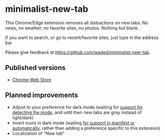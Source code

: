 # minimalist-new-tab

This Chrome/Edge extension removes all distractions on new tabs. No news, no weather, no favorite sites, no photos. Nothing but blank.

If you want to search, or go to recent/favorite sites, just type in the address bar.

Please give feedback at <https://github.com/waded/minimalist-new-tab>.

## Published versions

- [Chrome Web Store](https://chrome.google.com/webstore/detail/minimalist-new-tab/jlfccaehbgdjemooelbpkmnogjacnjbf)

## Planned improvements

- Adjust to your preference for dark mode (waiting for [support
  for detecting the mode](https://developer.mozilla.org/en-US/docs/Web/CSS/@media/prefers-color-scheme), and until then
  new tabs are gray instead of light/dark)
- Invert icons in dark mode (waiting [for support in manifest or automatically](https://bugs.chromium.org/p/chromium/issues/detail?id=893175), rather than adding a preference specific to this extension)
- Localization of "New tab"
